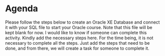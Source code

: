 # Agenda
Please follow the steps below to create an Oracle XE Database and connect it with your SQL file to start your Oracle course. Note that this file will be kept blank for now. I would like to know if someone can complete this activity. Kindly add the necessary steps here. For the time being, it is not necessary to complete all the steps. Just add the steps that need to be done, and from there, we will create a task for someone to complete it. <BR>
